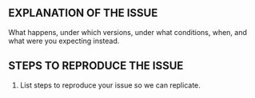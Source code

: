 <!--
PLEASE NOTE:
- These comments won't show up when you submit the issue.
- Try to add as much detail as possible. Be specific!
- GitHub issues ARE NOT FOR SUPPORT! If you have questions, use the either:
  - https://wordpress.org/support/plugin/social-icons for general support
  - http://themegrill.com/support-forum for free plugin support
- If you're requesting a new feature, explain why you'd like it to be added.
- Search this repository (top of the page) for the issue and it has not been fixed or reported already.

And before logging BUGS, ensure you:
- Use the latest stable release of Social Icons.
- Disabled all plugins to ensure it's a core bug and not a plugin issue.
- Switched to Twenty Twelve theme to ensure it's a core bug and not a theme issue.
-->

## EXPLANATION OF THE ISSUE

What happens, under which versions, under what conditions, when, and what were you expecting instead.

## STEPS TO REPRODUCE THE ISSUE

1. List steps to reproduce your issue so we can replicate.
